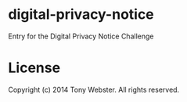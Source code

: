 digital-privacy-notice
======================

Entry for the Digital Privacy Notice Challenge


License
=======
Copyright (c) 2014 Tony Webster. All rights reserved.